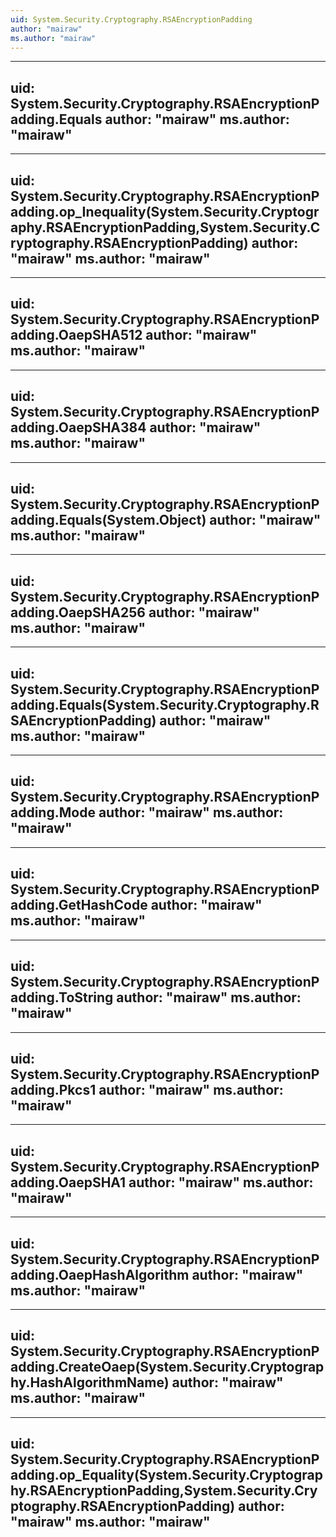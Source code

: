 ```yaml
---
uid: System.Security.Cryptography.RSAEncryptionPadding
author: "mairaw"
ms.author: "mairaw"
---
```


---
uid: System.Security.Cryptography.RSAEncryptionPadding.Equals
author: "mairaw"
ms.author: "mairaw"
---

---
uid: System.Security.Cryptography.RSAEncryptionPadding.op_Inequality(System.Security.Cryptography.RSAEncryptionPadding,System.Security.Cryptography.RSAEncryptionPadding)
author: "mairaw"
ms.author: "mairaw"
---

---
uid: System.Security.Cryptography.RSAEncryptionPadding.OaepSHA512
author: "mairaw"
ms.author: "mairaw"
---

---
uid: System.Security.Cryptography.RSAEncryptionPadding.OaepSHA384
author: "mairaw"
ms.author: "mairaw"
---

---
uid: System.Security.Cryptography.RSAEncryptionPadding.Equals(System.Object)
author: "mairaw"
ms.author: "mairaw"
---

---
uid: System.Security.Cryptography.RSAEncryptionPadding.OaepSHA256
author: "mairaw"
ms.author: "mairaw"
---

---
uid: System.Security.Cryptography.RSAEncryptionPadding.Equals(System.Security.Cryptography.RSAEncryptionPadding)
author: "mairaw"
ms.author: "mairaw"
---

---
uid: System.Security.Cryptography.RSAEncryptionPadding.Mode
author: "mairaw"
ms.author: "mairaw"
---

---
uid: System.Security.Cryptography.RSAEncryptionPadding.GetHashCode
author: "mairaw"
ms.author: "mairaw"
---

---
uid: System.Security.Cryptography.RSAEncryptionPadding.ToString
author: "mairaw"
ms.author: "mairaw"
---

---
uid: System.Security.Cryptography.RSAEncryptionPadding.Pkcs1
author: "mairaw"
ms.author: "mairaw"
---

---
uid: System.Security.Cryptography.RSAEncryptionPadding.OaepSHA1
author: "mairaw"
ms.author: "mairaw"
---

---
uid: System.Security.Cryptography.RSAEncryptionPadding.OaepHashAlgorithm
author: "mairaw"
ms.author: "mairaw"
---

---
uid: System.Security.Cryptography.RSAEncryptionPadding.CreateOaep(System.Security.Cryptography.HashAlgorithmName)
author: "mairaw"
ms.author: "mairaw"
---

---
uid: System.Security.Cryptography.RSAEncryptionPadding.op_Equality(System.Security.Cryptography.RSAEncryptionPadding,System.Security.Cryptography.RSAEncryptionPadding)
author: "mairaw"
ms.author: "mairaw"
---
